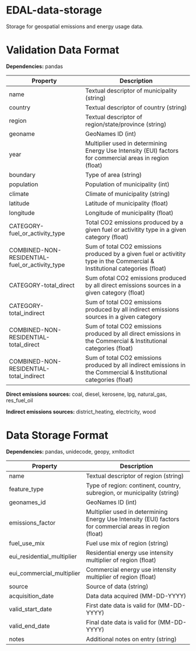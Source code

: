 # EDAL-data-storage
Storage for geospatial emissions and energy usage data.



# Validation Data Format

**Dependencies:** pandas

| Property | Description |
| ------------- | ------------- |
| name  | Textual descriptor of municipality (string) |
| country  | Textual descriptor of country (string) |
| region  | Textual descriptor of region/state/province (string) |
| geoname  | GeoNames ID (int) |
| year  | Multiplier used in determining Energy Use Intensity (EUI) factors for commercial areas in region (float) |
| boundary  | Type of area (string) |
| population  | Population of municipality (int) |
| climate  | Climate of municipality (string) |
| latitude  | Latitude of municipality (float) |
| longitude  | Longitude of municipality (float) |
| CATEGORY-fuel_or_activity_type  | Total CO2 emissions produced by a given fuel or activitity type in a given category (float) |
| COMBINED-NON-RESIDENTIAL-fuel_or_activity_type  | Sum of total CO2 emissions produced by a given fuel or activitity type in the Commercial & Institutional categories (float) |
| CATEGORY-total_direct  | Sum ofotal CO2 emissions produced by all direct emissions sources in a given category (float) |
| CATEGORY-total_indirect  | Sum of total CO2 emissions produced by all indirect emissions sources in a given category |
| COMBINED-NON-RESIDENTIAL-total_direct  | Sum of total CO2 emissions produced by all direct emissions in the Commercial & Institutional categories (float) |
| COMBINED-NON-RESIDENTIAL-total_indirect  | Sum of total CO2 emissions produced by all indirect emissions in the Commercial & Institutional categories (float) |

**Direct emissions sources:** coal, diesel, kerosene, lpg, natural_gas, res_fuel_oil 

**Indirect emissions sources:** district_heating, electricity, wood

# Data Storage Format

**Dependencies:** pandas, unidecode, geopy, xmltodict

| Property | Description |
| ------------- | ------------- |
| name  | Textual descriptor of region (string) |
| feature_type  | Type of region: continent, country, subregion, or municipality (string) |
| geonames_id  | GeoNames ID (int) |
| emissions_factor  | Multiplier used in determining Energy Use Intensity (EUI) factors for commercial areas in region (float) |
| fuel_use_mix  | Fuel use mix of region (string) |
| eui_residential_multiplier  | Residential energy use intensity multiplier of region (float) |
| eui_commercial_multiplier  | Commercial energy use intensity multiplier of region (float) |
| source  | Source of data (string) |
| acquisition_date  | Data data acquired (MM-DD-YYYY) |
| valid_start_date  | First date data is valid for (MM-DD-YYYY) |
| valid_end_date  | Final date data is valid for (MM-DD-YYYY) |
| notes  | Additional notes on entry (string) |

